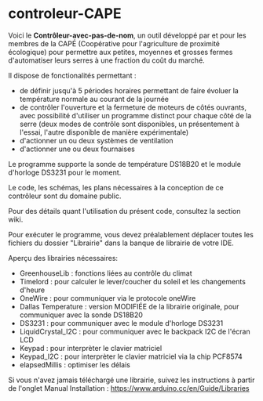 # controleur-CAPE
Voici le **Contrôleur-avec-pas-de-nom**, un outil développé par et pour les membres de la CAPÉ (Coopérative pour l'agriculture de proximité écologique) pour permettre aux petites, moyennes et grosses fermes d'automatiser leurs serres à une fraction du coût du marché.

Il dispose de fonctionalités permettant :
- de définir jusqu'à 5 périodes horaires permettant de faire évoluer la température normale au courant de la journée
- de contrôler l'ouverture et la fermeture de moteurs de côtés ouvrants, avec possibilité d'utiliser un programme distinct pour chaque côté de la serre (deux modes de contrôle sont disponibles, un présentement à l'essai, l'autre disponible de manière expérimentale)
- d'actionner un ou deux systèmes de ventilation
- d'actionner une ou deux fournaises

Le programme supporte la sonde de température DS18B20 et le module d'horloge DS3231 pour le moment.

Le code, les schémas, les plans nécessaires à la conception de ce contrôleur sont du domaine public.

Pour des détails quant  l'utilisation du présent code, consultez la section wiki.

Pour exécuter le programme, vous devez préalablement déplacer toutes les fichiers du dossier "Librairie" dans la banque de librairie de votre IDE.

Aperçu des librairies nécessaires: 
- GreenhouseLib : fonctions liées au contrôle du climat
- Timelord : pour calculer le lever/coucher du soleil et les changements d'heure
- OneWire : pour communiquer via le protocole oneWire
- Dallas Temperature : version MODIFIÉE de la librairie originale, pour communiquer avec la sonde DS18B20
- DS3231 : pour communiquer avec le module d'horloge DS3231
- LiquidCrystal_I2C : pour communiquer avec le backpack I2C de l'écran LCD
- Keypad : pour interprèter le clavier matriciel
- Keypad_I2C : pour interprèter le clavier matriciel via la chip PCF8574
- elapsedMillis : optimiser les délais

Si vous n'avez jamais téléchargé une librairie, suivez les instructions à partir de l'onglet Manual Installation :
https://www.arduino.cc/en/Guide/Libraries

